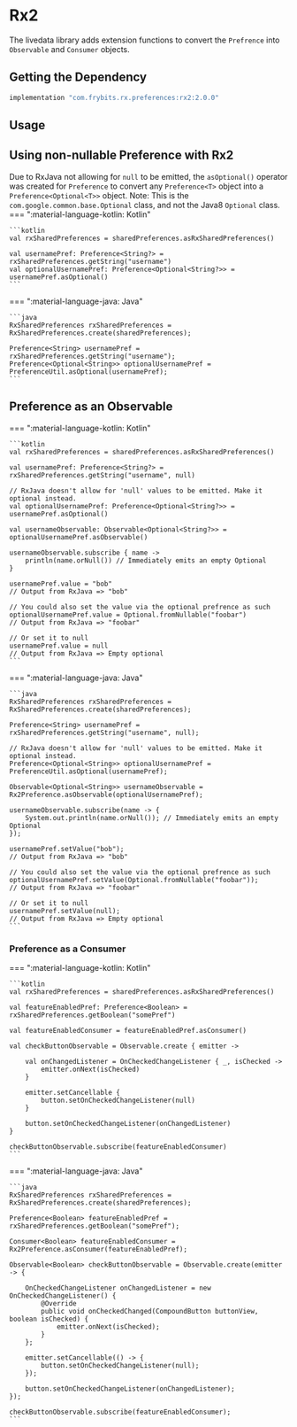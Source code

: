 # Rx2

The livedata library adds extension functions to convert the `Prefrence` into `Observable` and `Consumer` objects.

## Getting the Dependency
```groovy
implementation "com.frybits.rx.preferences:rx2:2.0.0"
```

## Usage

## Using non-nullable Preference with Rx2
Due to RxJava not allowing for `null` to be emitted, the `asOptional()` operator was created for `Preference` to convert any `Preference<T>` object into a `Preference<Optional<T>>` object. Note: This is the `com.google.common.base.Optional` class, and not the Java8 `Optional` class.
=== ":material-language-kotlin: Kotlin"

    ```kotlin
    val rxSharedPreferences = sharedPreferences.asRxSharedPreferences()

    val usernamePref: Preference<String?> = rxSharedPreferences.getString("username")
    val optionalUsernamePref: Preference<Optional<String?>> = usernamePref.asOptional()
    ```
    
=== ":material-language-java: Java"

    ```java
    RxSharedPreferences rxSharedPreferences = RxSharedPreferences.create(sharedPreferences);

    Preference<String> usernamePref = rxSharedPreferences.getString("username");
    Preference<Optional<String>> optionalUsernamePref = PreferenceUtil.asOptional(usernamePref);
    ```

## Preference as an Observable
=== ":material-language-kotlin: Kotlin"

    ```kotlin
    val rxSharedPreferences = sharedPreferences.asRxSharedPreferences()

    val usernamePref: Preference<String?> = rxSharedPreferences.getString("username", null)

    // RxJava doesn't allow for 'null' values to be emitted. Make it optional instead.
    val optionalUsernamePref: Preference<Optional<String?>> = usernamePref.asOptional()

    val usernameObservable: Observable<Optional<String?>> = optionalUsernamePref.asObservable()

    usernameObservable.subscribe { name ->
        println(name.orNull()) // Immediately emits an empty Optional
    }

    usernamePref.value = "bob"
    // Output from RxJava => "bob"

    // You could also set the value via the optional prefrence as such
    optionalUsernamePref.value = Optional.fromNullable("foobar")
    // Output from RxJava => "foobar"

    // Or set it to null
    usernamePref.value = null
    // Output from RxJava => Empty optional
    ```
    
=== ":material-language-java: Java"

    ```java
    RxSharedPreferences rxSharedPreferences = RxSharedPreferences.create(sharedPreferences);

    Preference<String> usernamePref = rxSharedPreferences.getString("username", null);

    // RxJava doesn't allow for 'null' values to be emitted. Make it optional instead.
    Preference<Optional<String>> optionalUsernamePref = PreferenceUtil.asOptional(usernamePref);

    Observable<Optional<String>> usernameObservable = Rx2Preference.asObservable(optionalUsernamePref);

    usernameObservable.subscribe(name -> {
        System.out.println(name.orNull()); // Immediately emits an empty Optional
    });

    usernamePref.setValue("bob");
    // Output from RxJava => "bob"

    // You could also set the value via the optional prefrence as such
    optionalUsernamePref.setValue(Optional.fromNullable("foobar"));
    // Output from RxJava => "foobar"

    // Or set it to null
    usernamePref.setValue(null);
    // Output from RxJava => Empty optional
    ```

### Preference as a Consumer
=== ":material-language-kotlin: Kotlin"

    ```kotlin
    val rxSharedPreferences = sharedPreferences.asRxSharedPreferences()

    val featureEnabledPref: Preference<Boolean> = rxSharedPreferences.getBoolean("somePref")

    val featureEnabledConsumer = featureEnabledPref.asConsumer()

    val checkButtonObservable = Observable.create { emitter ->

        val onChangedListener = OnCheckedChangeListener { _, isChecked ->
            emitter.onNext(isChecked)
        }

        emitter.setCancellable {
            button.setOnCheckedChangeListener(null)
        }

        button.setOnCheckedChangeListener(onChangedListener)
    }

    checkButtonObservable.subscribe(featureEnabledConsumer)
    ```
    
=== ":material-language-java: Java"

    ```java
    RxSharedPreferences rxSharedPreferences = RxSharedPreferences.create(sharedPreferences);

    Preference<Boolean> featureEnabledPref = rxSharedPreferences.getBoolean("somePref");

    Consumer<Boolean> featureEnabledConsumer = Rx2Preference.asConsumer(featureEnabledPref);

    Observable<Boolean> checkButtonObservable = Observable.create(emitter -> {

        OnCheckedChangeListener onChangedListener = new OnCheckedChangeListener() {
            @Override
            public void onCheckedChanged(CompoundButton buttonView, boolean isChecked) {
                emitter.onNext(isChecked);
            }
        };

        emitter.setCancellable(() -> {
            button.setOnCheckedChangeListener(null);
        });

        button.setOnCheckedChangeListener(onChangedListener);
    });

    checkButtonObservable.subscribe(featureEnabledConsumer);
    ```
